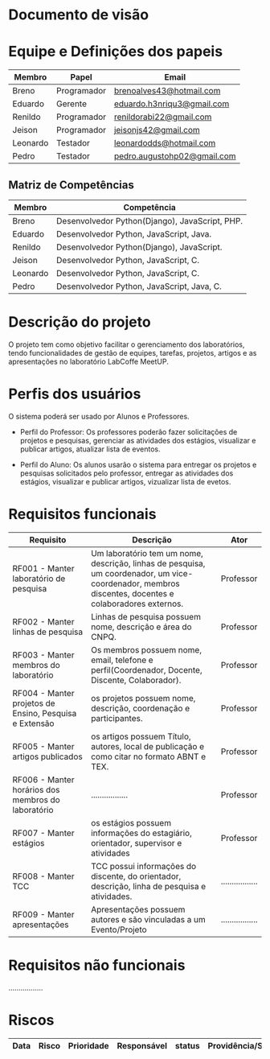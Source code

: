 # Documento de visão

# Equipe e Definições dos papeis

Membro | Papel | Email
------ | ----- | -----
Breno | Programador | brenoalves43@hotmail.com
Eduardo | Gerente | eduardo.h3nriqu3@gmail.com
Renildo | Programador | renildorabi22@gmail.com
Jeison | Programador | jeisonjs42@gmail.com
Leonardo | Testador | leonardodds@hotmail.com
Pedro | Testador | pedro.augustohp02@gmail.com

## Matriz de Competências 

Membro | Competência 
------ | -----------
Breno | Desenvolvedor Python(Django), JavaScript, PHP.
Eduardo | Desenvolvedor Python, JavaScript, Java.
Renildo | Desenvolvedor Python(Django), JavaScript.
Jeison | Desenvolvedor Python, JavaScript, C.
Leonardo | Desenvolvedor Python, JavaScript, C.
Pedro | Desenvolvedor Python, JavaScript, Java, C.

# Descrição do projeto

O projeto tem como objetivo facilitar o gerenciamento dos laboratórios, tendo funcionalidades de gestão de equipes, tarefas, projetos, artigos e as apresentações no laboratório LabCoffe MeetUP.

# Perfis dos usuários

O sistema poderá ser usado por Alunos e Professores.

* Perfil do Professor: Os professores poderão fazer solicitações de projetos e pesquisas, gerenciar as atividades dos estágios, visualizar e publicar artigos, atualizar lista de eventos.

* Perfil do Aluno: Os alunos usarão o sistema para entregar os projetos e pesquisas solicitados pelo professor, entregar as atividades dos estágios, visualizar e publicar artigos, vizualizar lista de evetos.

# Requisitos funcionais

Requisito| Descrição   | Ator |
---------| ----------- | ---------- |
RF001 - Manter laboratório de pesquisa| Um laboratório tem um nome, descrição, linhas de pesquisa, um coordenador, um vice-coordenador, membros discentes, docentes e colaboradores externos. | Professor
RF002 - Manter linhas de pesquisa| Linhas de pesquisa possuem nome, descrição e área do CNPQ. | Professor
RF003 - Manter membros do laboratório| Os membros possuem nome, email, telefone e perfil(Coordenador, Docente, Discente, Colaborador). | Professor
RF004 - Manter projetos de Ensino, Pesquisa e Extensão| os projetos possuem nome, descrição, coordenação e participantes. | Professor
RF005 - Manter artigos publicados| os artigos possuem Título, autores, local de publicação e como citar no formato ABNT e TEX. | Professor
RF006 - Manter horários dos membros do laboratório| ................. | Professor
RF007 - Manter estágios| os estágios possuem informações do estagiário, orientador, supervisor e atividades | Professor
RF008 - Manter TCC | TCC possui informações do discente, do orientador, descrição, linha de pesquisa e atividades. | .................
RF009 - Manter apresentações | Apresentações possuem autores e são vinculadas a um Evento/Projeto | .................

# Requisitos não funcionais 
.................

# Riscos

Data | Risco | Prioridade | Responsável | status | Providência/Solução
---- | ----- | ---------- | ----------- | ------ | ------------------



